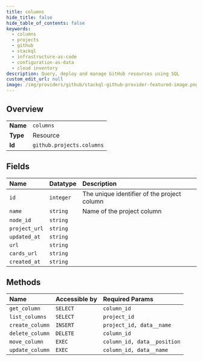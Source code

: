 ```yaml
---
title: columns
hide_title: false
hide_table_of_contents: false
keywords:
  - columns
  - projects
  - github    
  - stackql
  - infrastructure-as-code
  - configuration-as-data
  - cloud inventory
description: Query, deploy and manage GitHub resources using SQL
custom_edit_url: null
image: /img/providers/github/stackql-github-provider-featured-image.png
---
```

  
    

## Overview
<table><tbody>
<tr><td><b>Name</b></td><td><code>columns</code></td></tr>
<tr><td><b>Type</b></td><td>Resource</td></tr>
<tr><td><b>Id</b></td><td><code>github.projects.columns</code></td></tr>
</tbody></table>

## Fields
| Name | Datatype | Description |
|:-----|:---------|:------------|
| `id` | `integer` | The unique identifier of the project column |
| `name` | `string` | Name of the project column |
| `node_id` | `string` |  |
| `project_url` | `string` |  |
| `updated_at` | `string` |  |
| `url` | `string` |  |
| `cards_url` | `string` |  |
| `created_at` | `string` |  |
## Methods
| Name | Accessible by | Required Params |
|:-----|:--------------|:----------------|
| `get_column` | `SELECT` | `column_id` |
| `list_columns` | `SELECT` | `project_id` |
| `create_column` | `INSERT` | `project_id, data__name` |
| `delete_column` | `DELETE` | `column_id` |
| `move_column` | `EXEC` | `column_id, data__position` |
| `update_column` | `EXEC` | `column_id, data__name` |
